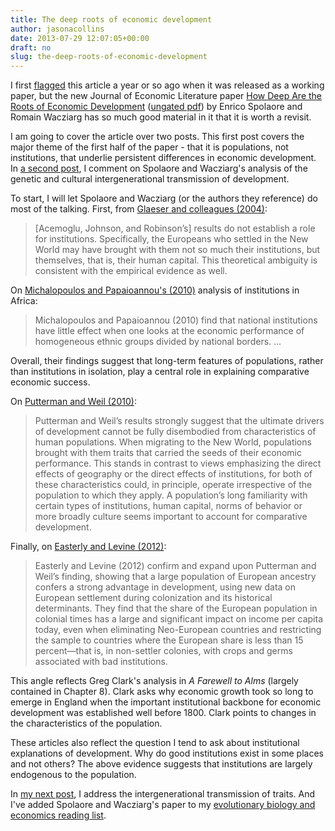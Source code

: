 ```yaml
---
title: The deep roots of economic development
author: jasonacollins
date: 2013-07-29 12:07:05+00:00
draft: no
slug: the-deep-roots-of-economic-development
---
```


I first [flagged](https://www.jasoncollins.blog/the-deep-roots-of-development/) this article a year or so ago when it was released as a working paper, but the new Journal of Economic Literature paper [How Deep Are the Roots of Economic Development](https://doi.org/10.1257/jel.51.2.325) ([ungated pdf](http://sites.tufts.edu/enricospolaore/files/2012/08/RootsF.pdf)) by Enrico Spolaore and Romain Wacziarg has so much good material in it that it is worth a revisit.

I am going to cover the article over two posts. This first post covers the major theme of the first half of the paper - that it is populations, not institutions, that underlie persistent differences in economic development. In [a second post](https://www.jasoncollins.blog/the-intergenerational-transmission-of-economic-development/), I comment on Spolaore and Wacziarg's analysis of the genetic and cultural intergenerational transmission of development.

To start, I will let Spolaore and Wacziarg (or the authors they reference) do most of the talking. First, from [Glaeser and colleagues (2004)](https://doi.org/10.1023/B:JOEG.0000038933.16398.ed):

>[Acemoglu, Johnson, and Robinson’s] results do not establish a role for institutions. Specifically, the Europeans who settled in the New World may have brought with them not so much their institutions, but themselves, that is, their human capital. This theoretical ambiguity is consistent with the empirical evidence as well.

On [Michalopoulos and Papaioannou's (2010)](http://www.dartmouth.edu/~elias/Michalopoulos_Papaioannou.pdf) analysis of institutions in Africa:

>Michalopoulos and Papaioannou (2010) find that national institutions have little effect when one looks at the economic performance of homogeneous ethnic groups divided by national borders. ...

Overall, their findings suggest that long-term features of populations, rather than institutions in isolation, play a central role in explaining comparative economic success.

On [Putterman and Weil (2010)](http://qje.oxfordjournals.org/content/125/4/1627.short):

>Putterman and Weil’s results strongly suggest that the ultimate drivers of development cannot be fully disembodied from characteristics of human populations. When migrating to the New World, populations brought with them traits that carried the seeds of their economic performance. This stands in contrast to views emphasizing the direct effects of geography or the direct effects of institutions, for both of these characteristics could, in principle, operate irrespective of the population to which they apply. A population’s long familiarity with certain types of institutions, human capital, norms of behavior or more broadly culture seems important to account for comparative development.

Finally, on [Easterly and Levine (2012)](http://ideas.repec.org/p/nbr/nberwo/18162.html):

>Easterly and Levine (2012) confirm and expand upon Putterman and Weil’s finding, showing that a large population of European ancestry confers a strong advantage in development, using new data on European settlement during colonization and its historical determinants. They find that the share of the European population in colonial times has a large and significant impact on income per capita today, even when eliminating Neo-European countries and restricting the sample to countries where the European share is less than 15 percent—that is, in non-settler colonies, with crops and germs associated with bad institutions.

This angle reflects Greg Clark's analysis in *A Farewell to Alms* (largely contained in Chapter 8). Clark asks why economic growth took so long to emerge in England when the important institutional backbone for economic development was established well before 1800. Clark points to changes in the characteristics of the population.

These articles also reflect the question I tend to ask about institutional explanations of development. Why do good institutions exist in some places and not others? The above evidence suggests that institutions are largely endogenous to the population.

In [my next post](https://www.jasoncollins.blog/the-intergenerational-transmission-of-economic-development/), I address the intergenerational transmission of traits. And I've added Spolaore and Wacziarg's paper to my [evolutionary biology and economics reading list](https://www.jasoncollins.blog/economics-and-evolutionary-biology-reading-list/).
